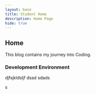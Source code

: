 ```yaml
---
layout: base
title: Student Home 
description: Home Page
hide: true
---
```


## Home

This blog contains my journey into Coding.

### Development Environment

djfsjkldsljf
dsad
sdads

s
